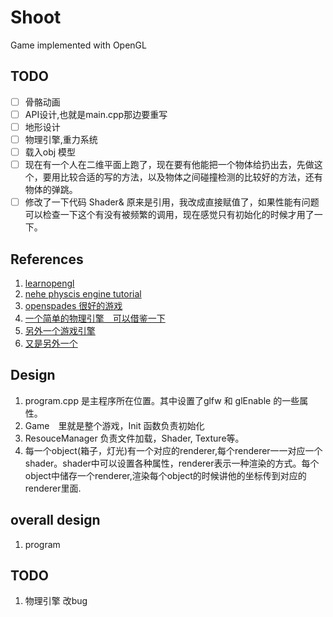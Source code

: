 # Shoot
Game implemented with OpenGL
## TODO
* [ ] 骨骼动画
* [ ] API设计,也就是main.cpp那边要重写
* [ ] 地形设计
* [ ] 物理引擎,重力系统
* [ ] 载入obj 模型
* [ ] 现在有一个人在二维平面上跑了，现在要有他能把一个物体给扔出去，先做这个，要用比较合适的写的方法，以及物体之间碰撞检测的比较好的方法，还有物体的弹跳。
* [ ] 修改了一下代码 Shader& 原来是引用，我改成直接赋值了，如果性能有问题可以检查一下这个有没有被频繁的调用，现在感觉只有初始化的时候才用了一下。

## References 
1. [learnopengl](www.learnopengl.com)
2. [nehe physcis engine tutorial](http://nehe.gamedev.net/tutorial/introduction_to_physical_simulations/18005/)
3. [openspades 很好的游戏](https://github.com/yvt/openspades)
4. [一个简单的物理引擎　可以借鉴一下](https://github.com/rools/engine)
5. [另外一个游戏引擎](https://github.com/Shervanator/Engine)
6. [又是另外一个](https://github.com/dimi309/small3d)

## Design
1. program.cpp 是主程序所在位置。其中设置了glfw 和 glEnable 的一些属性。
2. Game　里就是整个游戏，Init 函数负责初始化
3. ResouceManager 负责文件加载，Shader, Texture等。
4. 每一个object(箱子，灯光)有一个对应的renderer,每个renderer一一对应一个shader。shader中可以设置各种属性，renderer表示一种渲染的方式。每个object中储存一个renderer,渲染每个object的时候讲他的坐标传到对应的renderer里面.

## overall design 
1. program

## TODO
1. 物理引擎 改bug 
